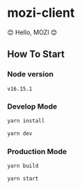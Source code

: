 # mozi-client
😊 Hello, MOZI 😊

## How To Start

### Node version
`v16.15.1`

### Develop Mode
```sh
yarn install

yarn dev
```

### Production Mode
```sh
yarn build

yarn start
```